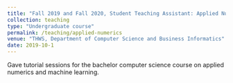 ```yaml
---
title: "Fall 2019 and Fall 2020, Student Teaching Assistant: Applied Numerics"
collection: teaching
type: "Undergraduate course"
permalink: /teaching/applied-numerics
venue: "THWS, Department of Computer Science and Business Informatics"
date: 2019-10-1
---
```

Gave tutorial sessions for the bachelor computer science course on applied numerics and machine learning.